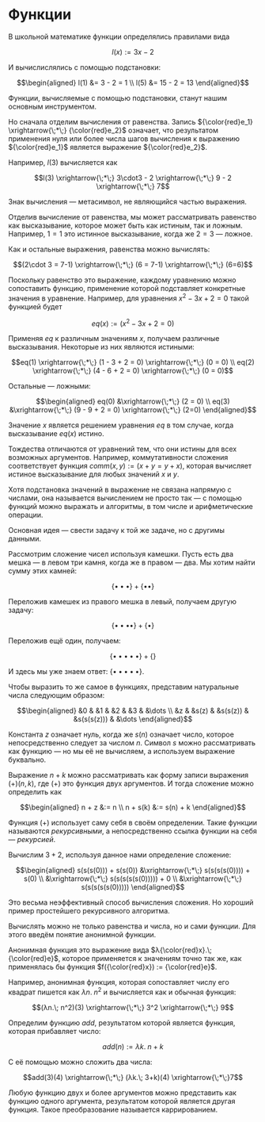 # Функции

В школьной математике функции определялись правилами вида

$$l(x) := 3x - 2$$

И вычислислялись с помощью подстановки:

$$\begin{aligned}
l(1) &= 3 - 2 = 1 \\
l(5) &= 15 - 2 = 13
\end{aligned}$$

Функции, вычисляемые с помощью подстановки, станут нашим основным инструментом.

Но сначала отделим вычисления от равенства.
Запись ${\color{red}e_1} \xrightarrow{\;*\;} {\color{red}e_2}$ означает, что результатом применения нуля или более числа шагов вычисления к выражению ${\color{red}e_1}$ является выражение ${\color{red}e_2}$.

Например, $l(3)$ вычисляется как

$$l(3) \xrightarrow{\;*\;} 3\cdot3 - 2 \xrightarrow{\;*\;} 9 - 2 \xrightarrow{\;*\;} 7$$

Знак вычисления — метасимвол, не являющийся частью выражения.

Отделив вычисление от равенства, мы может рассматривать равенство как высказывание, которое может быть как истиным, так и ложным. Например, $1=1$ это истинное высказывание, когда же $2=3$ — ложное.

Как и остальные выражения, равенства можно вычислять:

$$(2\cdot 3 = 7-1) \xrightarrow{\;*\;} (6 = 7-1) \xrightarrow{\;*\;} (6=6)$$

Поскольку равенство это выражение, каждому уравнению можно сопоставить функцию, применение которой подставляет конкретные значения в уравнение. Например, для уравнения $x^2 - 3x + 2 = 0$ такой функцией будет

$$eq(x) := (x^2 - 3x + 2 = 0)$$

Применяя $eq$ к различным значениям $x$, получаем различные высказывания. Некоторые из них являются истиными:

$$eq(1) \xrightarrow{\;*\;} (1 - 3 + 2 = 0) \xrightarrow{\;*\;} (0 = 0) \\
eq(2) \xrightarrow{\;*\;} (4 - 6 + 2 = 0) \xrightarrow{\;*\;} (0 = 0)$$

Остальные — ложными:

$$\begin{aligned}
eq(0) &\xrightarrow{\;*\;} (2 = 0) \\
eq(3) &\xrightarrow{\;*\;} (9 - 9 + 2 = 0) \xrightarrow{\;*\;} (2=0)
\end{aligned}$$

Значение $x$ является решением уравнения $eq$ в том случае, когда высказывание $eq(x)$ истино.

Тождества отличаются от уравнений тем, что они истины для всех возможных аргументов. Например, коммутативности сложения соответствует функция $comm(x,y) := (x+y = y+x)$, которая вычисляет истиное высказывание для любых значений $x$ и $y$.

Хотя подстановка значений в выражение не связана напрямую с числами, она называется вычислением не просто так — с помощью функций можно выражать и алгоритмы, в том числе и арифметические операции.

Основная идея — свести задачу к той же задаче, но с другимы данными.

Рассмотрим сложение чисел используя камешки. Пусть есть два мешка — в левом три камня, когда же в правом — два. Мы хотим найти сумму этих камней:

$$\{\bullet{\bullet}\bullet\} + \{\bullet\bullet\}$$

Переложив камешек из правого мешка в левый, получаем другую задачу:

$$\{\bullet{\bullet}{\bullet}\bullet\} + \{\bullet\}$$

Переложив ещё один, получаем:

$$\{\bullet{\bullet}{\bullet}{\bullet}\bullet\} + \{\}$$

И здесь мы уже знаем ответ: $\{\bullet{\bullet}{\bullet}{\bullet}\bullet\}$.

Чтобы выразить то же самое в функциях, представим натуральные числа следующим образом:

$$\begin{aligned}
&0 & &1 & &2 & &3 & &\dots \\
&z & &s(z) & &s(s(z)) & &s(s(s(z))) & &\dots
\end{aligned}$$

Константа $z$ означает нуль, когда же $s(n)$ означает число, которое непосредственно следует за числом $n$. Символ $s$ можно рассматривать как функцию — но мы её не вычисляем, а используем выражение буквально.

Выражение $n + k$ можно рассматривать как форму записи выражения $(+)(n, k)$, где $(+)$ это функция двух аргументов. И тогда сложение можно определить как

$$\begin{aligned}
n + z  &:= n \\
n + s(k)  &:= s(n) + k
\end{aligned}$$

Функция $(+)$ использует саму себя в своём определении. Такие функции называются *рекурсивными*, а непосредственно ссылка функции на себя — *рекурсией*.

Вычислим $3+2$, используя данное нами определение сложение:

$$\begin{aligned}
    s(s(s(0)))   + s(s(0)) &\xrightarrow{\;*\;}  s(s(s(s(0))))  +   s(0) \\
  &\xrightarrow{\;*\;} s(s(s(s(s(0))))) +     0 \\
  &\xrightarrow{\;*\;} s(s(s(s(s(0)))))
\end{aligned}$$

Это весьма неэффективный способ вычисления сложения. Но хороший пример простейшего рекурсивного алгоритма.

Вычислять можно не только равенства и числа, но и сами функции. Для этого введём понятие анонимной функции.

Анонимная функция это выражение вида $λ{\color{red}x}.\; {\color{red}e}$, которое применяется к значениям точно так же, как применялась бы функция $f({\color{red}x}) := {\color{red}e}$.

Например, анонимная функция, которая сопоставляет числу его квадрат пишется как $λn.\; n^2$ и вычисляется как и обычная функция:

$$(λn.\; n^2)(3) \xrightarrow{\;*\;} 3^2 \xrightarrow{\;*\;} 9$$

Определим функцию $add$, результатом которой является функция, которая прибавляет число:

$$add(n) := λk.\;n+k$$

С её помощью можно сложить два числа:

$$add(3)(4) \xrightarrow{\;*\;} (λk.\; 3+k)(4) \xrightarrow{\;*\;}7$$

Любую функцию двух и более аргументов можно представить как функцию одного аргумента, результатом которой является другая функция. Такое преобразование называется каррированием.
